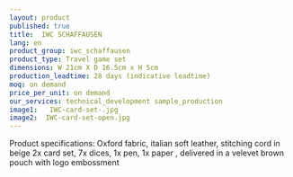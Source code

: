 ```yaml
---
layout: product
published: true
title:  IWC SCHAFFAUSEN
lang: en
product_group: iwc_schaffausen
product_type: Travel game set
dimensions: W 21cm X D 16.5cm x H 5cm
production_leadtime: 28 days (indicative leadtime)
moq: on demand
price_per_unit: on demand
our_services: technical_development sample_production
image1:   IWC-card-set-.jpg
image2:  IWC-card-set-open.jpg
---
```

Product specifications:  Oxford fabric, italian soft leather, stitching cord in beige 2x card set, 7x dices, 1x pen, 1x paper , delivered in a velevet brown pouch with logo embossment						
